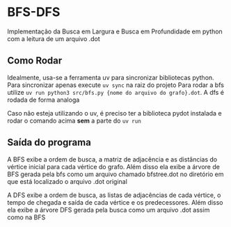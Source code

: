 # **BFS-DFS**

Implementação da Busca em Largura e Busca em Profundidade em python com a leitura de um arquivo .dot

## **Como Rodar**

Idealmente, usa-se a ferramenta uv para sincronizar bibliotecas python.
Para sincronizar apenas execute ``uv sync`` na raiz do projeto
Para rodar a bfs utilize ``uv run python3 src/bfs.py {nome do arquivo do grafo}.dot``. A dfs é rodada de forma analoga

Caso não esteja utilizando o uv, é preciso ter a biblioteca pydot instalada e rodar o comando acima **sem** a parte do ``uv run``

## **Saída do programa**

A BFS exibe a ordem de busca, a matriz de adjacência e as distâncias do vértice inicial para cada vértice do grafo. Além disso ela exibe a árvore de BFS gerada pela bfs como um arquivo chamado bfstree.dot no diretório em que está localizado o arquivo .dot original

A DFS exibe a ordem de busca, as listas de adjacências de cada vértice, o tempo de chegada e saída de cada vértice e os predecessores. Além disso ela exibe a árvore DFS gerada pela busca como um arquivo .dot assim como na BFS
